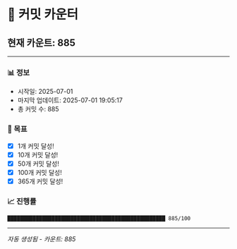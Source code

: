# 🔢 커밋 카운터

## 현재 카운트: 885

---

### 📊 정보
- 시작일: 2025-07-01
- 마지막 업데이트: 2025-07-01 19:05:17
- 총 커밋 수: 885

### 🎯 목표
- [x] 1개 커밋 달성!
- [x] 10개 커밋 달성!
- [x] 50개 커밋 달성!
- [x] 100개 커밋 달성!
- [x] 365개 커밋 달성!

### 📈 진행률
```
██████████████████████████████████████████████████ 885/100
```

---
*자동 생성됨 - 카운트: 885*
